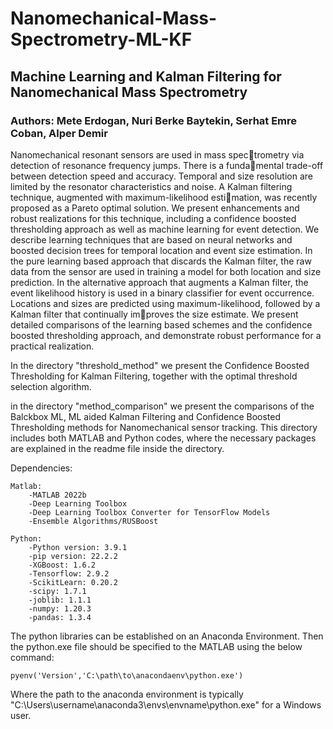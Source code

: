 # Nanomechanical-Mass-Spectrometry-ML-KF
## Machine Learning and Kalman Filtering for Nanomechanical Mass Spectrometry

### Authors: Mete Erdogan, Nuri Berke Baytekin, Serhat Emre Coban, Alper Demir

Nanomechanical resonant sensors are used in mass spectrometry via detection of resonance frequency jumps. There is a fundamental trade-off between detection speed and accuracy. Temporal and size resolution are limited by the resonator characteristics and noise. A Kalman filtering technique, augmented with maximum-likelihood estimation, was recently proposed as a Pareto optimal solution. We present enhancements and robust realizations for this technique, including a confidence boosted thresholding approach as well as machine learning for event detection. We describe learning techniques that are based on neural networks and boosted decision trees for temporal location and event size estimation. In the pure learning based approach that discards the Kalman filter, the raw data from the sensor are used in training a model for both location and size prediction. In the alternative approach that augments a Kalman filter, the event likelihood history is used in a binary classifier for event occurrence. Locations and sizes are predicted using maximum-likelihood, followed by a Kalman filter that continually improves the size estimate. We present detailed comparisons of the learning based schemes and the confidence boosted thresholding approach, and demonstrate robust performance for a practical realization.



In the directory "threshold_method" we present the Confidence Boosted Thresholding for Kalman Filtering, together with the optimal threshold selection algorithm. 

in the directory "method_comparison" we present the comparisons of the Balckbox ML, ML aided Kalman Filtering and Confidence Boosted Thresholding methods for Nanomechanical sensor tracking. This directory includes both MATLAB and Python codes, where the necessary packages are explained in the readme file inside the directory.

Dependencies:
	
	Matlab:
		-MATLAB 2022b
		-Deep Learning Toolbox
		-Deep Learning Toolbox Converter for TensorFlow Models
		-Ensemble Algorithms/RUSBoost

	Python:
		-Python version: 3.9.1
		-pip version: 22.2.2
		-XGBoost: 1.6.2
		-Tensorflow: 2.9.2
		-ScikitLearn: 0.20.2
		-scipy: 1.7.1
		-joblib: 1.1.1
		-numpy: 1.20.3
		-pandas: 1.3.4


The python libraries can be established on an Anaconda Environment.
Then the python.exe file should be specified to the MATLAB using the below command:

	pyenv('Version','C:\path\to\anacondaenv\python.exe')

Where the path to the anaconda environment is typically "C:\Users\username\anaconda3\envs\envname\python.exe" for a Windows user.
	

